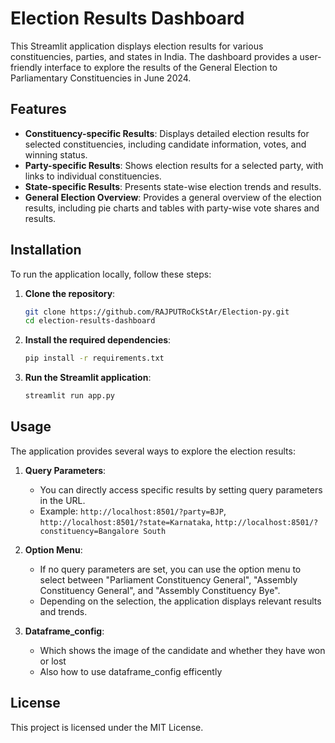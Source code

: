 # Election Results Dashboard

This Streamlit application displays election results for various constituencies, parties, and states in India. The dashboard provides a user-friendly interface to explore the results of the General Election to Parliamentary Constituencies in June 2024.

## Features

- **Constituency-specific Results**: Displays detailed election results for selected constituencies, including candidate information, votes, and winning status.
- **Party-specific Results**: Shows election results for a selected party, with links to individual constituencies.
- **State-specific Results**: Presents state-wise election trends and results.
- **General Election Overview**: Provides a general overview of the election results, including pie charts and tables with party-wise vote shares and results.

## Installation

To run the application locally, follow these steps:

1. **Clone the repository**:
    ```bash
    git clone https://github.com/RAJPUTRoCkStAr/Election-py.git
    cd election-results-dashboard
    ```

2. **Install the required dependencies**:
    ```bash
    pip install -r requirements.txt
    ```

3. **Run the Streamlit application**:
    ```bash
    streamlit run app.py
    ```

## Usage

The application provides several ways to explore the election results:

1. **Query Parameters**:
    - You can directly access specific results by setting query parameters in the URL.
    - Example: `http://localhost:8501/?party=BJP`, `http://localhost:8501/?state=Karnataka`, `http://localhost:8501/?constituency=Bangalore South`

2. **Option Menu**:
    - If no query parameters are set, you can use the option menu to select between "Parliament Constituency General", "Assembly Constituency General", and "Assembly Constituency Bye".
    - Depending on the selection, the application displays relevant results and trends.

3. **Dataframe_config**:
   - Which shows the image of the candidate and whether they have won or lost
   - Also how to use dataframe_config efficently


## License

This project is licensed under the MIT License.
